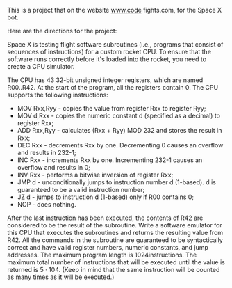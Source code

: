 This is a project that on the website www.code fights.com, for the Space X bot.

Here are the directions for the project:

Space X is testing flight software subroutines (i.e., programs that consist of sequences of instructions) for a custom
rocket CPU. To ensure that the software runs correctly before it's loaded into the rocket, you need to create a CPU
simulator.

The CPU has 43 32-bit unsigned integer registers, which are named R00..R42. At the start of the program,
all the registers contain 0. The CPU supports the following instructions:

* MOV Rxx,Ryy - copies the value from register Rxx to register Ryy;
* MOV d,Rxx - copies the numeric constant d (specified as a decimal) to register Rxx;
* ADD Rxx,Ryy - calculates (Rxx + Ryy) MOD 232 and stores the result in Rxx;
* DEC Rxx - decrements Rxx by one. Decrementing 0 causes an overflow and results in 232-1;
* INC Rxx - increments Rxx by one. Incrementing 232-1 causes an overflow and results in 0;
* INV Rxx - performs a bitwise inversion of register Rxx;
* JMP d - unconditionally jumps to instruction number d (1-based). d is guaranteed to be a valid instruction number;
* JZ d - jumps to instruction d (1-based) only if R00 contains 0;
* NOP - does nothing.

After the last instruction has been executed, the contents of R42 are considered to be the result of the subroutine.
Write a software emulator for this CPU that executes the subroutines and returns the resulting value from R42.
All the commands in the subroutine are guaranteed to be syntactically correct and have valid register numbers,
numeric constants, and jump addresses. The maximum program length is 1024instructions. The maximum total number
of instructions that will be executed until the value is returned is 5 · 104. (Keep in mind that the same
instruction will be counted as many times as it will be executed.)
